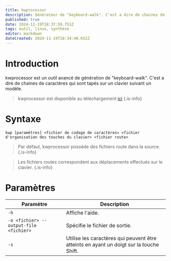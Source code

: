 ```yaml
---
title: kwprocessor
description: Générateur de "keyboard-walk". C'est a dire de chaines de caractères qui sont tapés sur un clavier suivant un modèle.
published: true
date: 2024-11-19T18:37:59.751Z
tags: outil, linux, synthèse
editor: markdown
dateCreated: 2024-11-19T18:34:40.652Z
---
```


# Introduction

kwprocessor est un outil avancé de génération de "keyboard-walk". C'est a dire de chaines de caractères qui sont tapés sur un clavier suivant un modèle.

> kwprocessor est disponible au téléchargement [ici](https://github.com/hashcat/kwprocessor)
> {.is-info}

# Syntaxe

`kwp [paramètres] <fichier de codage de caractères> <fichier d'organisation des touches du clavier> <fichier route>`

> Par défaut, kwprocessor possède des fichiers route dans la source.
> {.is-info}

> Les fichiers routes correspondent aux déplacements effectués sur le clavier.
> {.is-info}

# Paramètres

| Paramètre                              | Description                                                                             |
| -------------------------------------- | --------------------------------------------------------------------------------------- |
| `-h`                                   | Affiche l'aide.                                                                         |
| `-o <fichier> --output-file <fichier>` | Spécifie le fichier de sortie.                                                          |
| `-s`                                   | Utilise les caractères qui peuvent être atteints en ayant un doigt sur la touche Shift. |
